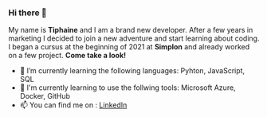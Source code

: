 ### Hi there 👋

My name is **Tiphaine** and I am a brand new developer. 
After a few years in marketing I decided to join a new adventure and start learning about coding. I began a cursus at the beginning of 2021 at **Simplon** and already worked on a few project. **Come take a look!** 

- 🌱  I’m currently learning the following languages: Pyhton, JavaScript, SQL
- 🔧  I'm currently learning to use the follwing tools: Microsoft Azure, Docker, GitHub 
- 📫  You can find me on : [LinkedIn](https://www.linkedin.com/in/tiphaine-minguet-1a13ab125/)

<!--
**Tiphnm/Tiphnm** is a ✨ _special_ ✨ repository because its `README.md` (this file) appears on your GitHub profile.

Here are some ideas to get you started:

- 🔭 I’m currently working on ...
- 🌱 I’m currently learning ...
- 👯 I’m looking to collaborate on ...
- 🤔 I’m looking for help with ...
- 💬 Ask me about ...
- 📫 How to reach me: ...
- 😄 Pronouns: ...
- ⚡ Fun fact: ...
-->
